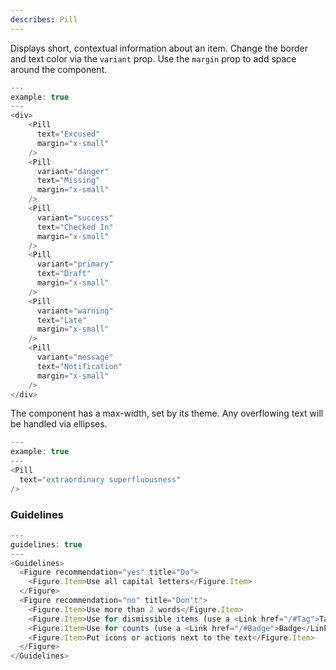```yaml
---
describes: Pill
---
```


Displays short, contextual information about an item. Change the border
and text color via the `variant` prop. Use the `margin` prop to add space around
the component.

```js
---
example: true
---
<div>
    <Pill
      text="Excused"
      margin="x-small"
    />
    <Pill
      variant="danger"
      text="Missing"
      margin="x-small"
    />
    <Pill
      variant="success"
      text="Checked In"
      margin="x-small"
    />
    <Pill
      variant="primary"
      text="Draft"
      margin="x-small"
    />
    <Pill
      variant="warning"
      text="Late"
      margin="x-small"
    />
    <Pill
      variant="message"
      text="Notification"
      margin="x-small"
    />
</div>
```
The component has a max-width, set by its theme. Any overflowing text will
be handled via ellipses.

```js
---
example: true
---
<Pill
  text="extraordinary superfluousness"
/>
```

### Guidelines


```js
---
guidelines: true
---
<Guidelines>
  <Figure recommendation="yes" title="Do">
    <Figure.Item>Use all capital letters</Figure.Item>
  </Figure>
  <Figure recommendation="no" title="Don't">
    <Figure.Item>Use more than 2 words</Figure.Item>
    <Figure.Item>Use for dismissible items (use a <Link href="/#Tag">Tag</Link> instead)</Figure.Item>
    <Figure.Item>Use for counts (use a <Link href="/#Badge">Badge</Link> instead)</Figure.Item>
    <Figure.Item>Put icons or actions next to the text</Figure.Item>
  </Figure>
</Guidelines>
```
